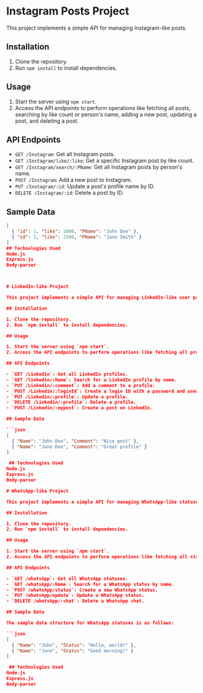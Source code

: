 # Instagram Posts Project

This project implements a simple API for managing Instagram-like posts.

## Installation

1. Clone the repository.
2. Run `npm install` to install dependencies.

## Usage

1. Start the server using `npm start`.
2. Access the API endpoints to perform operations like fetching all posts, searching by like count or person's name, adding a new post, updating a post, and deleting a post.

## API Endpoints

- `GET /Instagram`: Get all Instagram posts.
- `GET /Instagram/like/:like`: Get a specific Instagram post by like count.
- `GET /Instagram/search/:PName`: Get all Instagram posts by person's name.
- `POST /Instagram`: Add a new post to Instagram.
- `PUT /Instagram/:id`: Update a post's profile name by ID.
- `DELETE /Instagram/:id`: Delete a post by ID.

## Sample Data

```json
[
  { "id": 1, "like": 1000, "PName": "John Doe" },
  { "id": 2, "like": 2500, "PName": "Jane Smith" }
]
## Technologies Used
Node.js
Express.js
Body-parser



# LinkedIn-like Project

This project implements a simple API for managing LinkedIn-like user profiles and interactions.

## Installation

1. Clone the repository.
2. Run `npm install` to install dependencies.

## Usage

1. Start the server using `npm start`.
2. Access the API endpoints to perform operations like fetching all profiles, searching by name, adding comments, creating a login ID, updating profiles, deleting profiles, and creating posts.

## API Endpoints

- `GET /Linkedin`: Get all LinkedIn profiles.
- `GET /linkedin/:Name`: Search for a LinkedIn profile by name.
- `PUT /Linkedin/:comment`: Add a comment to a profile.
- `POST /Linkedin/:loginId`: Create a login ID with a password and username.
- `PUT /Linkedin/:profile`: Update a profile.
- `DELETE /Linkedin/:profile`: Delete a profile.
- `POST /Linkedin/:mypost`: Create a post on LinkedIn.

## Sample Data

```json
[
  { "Name": "John Doe", "Comment": "Nice post" },
  { "Name": "Jane Doe", "Comment": "Great profile" }
]

 ## Technologies Used
Node.js
Express.js
Body-parser

# WhatsApp-like Project

This project implements a simple API for managing WhatsApp-like statuses and chats.

## Installation

1. Clone the repository.
2. Run `npm install` to install dependencies.

## Usage

1. Start the server using `npm start`.
2. Access the API endpoints to perform operations like fetching all statuses, searching by name, creating a new status, updating a status, and deleting a chat.

## API Endpoints

- `GET /whatsApp`: Get all WhatsApp statuses.
- `GET /whatsApp/:Name`: Search for a WhatsApp status by name.
- `POST /whatsApp/status`: Create a new WhatsApp status.
- `PUT /whatsApp/update`: Update a WhatsApp status.
- `DELETE /whatsApp/:chat`: Delete a WhatsApp chat.

## Sample Data

The sample data structure for WhatsApp statuses is as follows:

```json
[
  { "Name": "John", "Status": "Hello, world!" },
  { "Name": "Jane", "Status": "Good morning!" }
]

 ## Technologies Used
Node.js
Express.js
Body-parser

